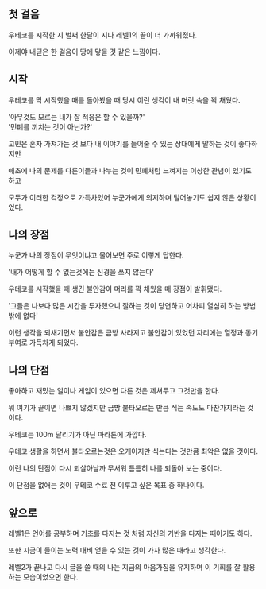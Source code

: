 ## 첫 걸음

우테코를 시작한 지 벌써 한달이 지나 레벨1의 끝이 더 가까워졌다.  

이제야 내딛은 한 걸음이 땅에 닿을 것 같은 느낌이다.

## 시작

우테코를 막 시작했을 때를 돌아봤을 때 당시 이런 생각이 내 머릿 속을 꽉 채웠다.

'아무것도 모르는 내가 잘 적응은 할 수 있을까?'  
'민폐를 끼치는 것이 아닌가?'  

고민은 혼자 가져가는 것 보다 내 이야기를 들어줄 수 있는 상대에게 말하는 것이 좋다하지만  

애초에 나의 문제를 다른이들과 나누는 것이 민폐처럼 느껴지는 이상한 관념이 있기도 하고

모두가 이러한 걱정으로 가득차있어 누군가에게 의지하며 털어놓기도 쉽지 않은 상황이었다.

## 나의 장점

누군가 나의 장점이 무엇이냐고 물어보면 주로 이렇게 답한다.

'내가 어떻게 할 수 없는것에는 신경을 쓰지 않는다'  

우테코를 시작했을 때 생긴 불안감이 머리를 꽉 채웠을 때 장점이 발휘됐다.  

'그들은 나보다 많은 시간을 투자했으니 잘하는 것이 당연하고 어차피 열심히 하는 방법밖에 없다'  

이런 생각을 되새기면서 불안감은 금방 사라지고 불안감이 있었던 자리에는 열정과 동기부여로 가득차게 되었다.

## 나의 단점

좋아하고 재밌는 일이나 게임이 있으면 다른 것은 제쳐두고 그것만을 한다.

뭐 여기가 끝이면 나쁘지 않겠지만 금방 불타오르는 만큼 식는 속도도 마찬가지라는 것이다.

우테코는 100m 달리기가 아닌 마라톤에 가깝다.  

우테코 생활을 하면서 불타오르는것은 오케이지만 식는다는 것만큼 최악은 없을 것이다.  

이런 나의 단점이 다시 되살아날까 무서워 틈틈히 나를 되돌아 보는 중이다.  

이 단점을 없애는 것이 우테코 수료 전 이루고 싶은 목표 중 하나이다.

## 앞으로

레벨1은 언어를 공부하며 기초를 다지는 것 처럼 자신의 기반을 다지는 때이기도 하다.  

또한 지금이 들이는 노력 대비 얻을 수 있는 것이 가자 많은 때라고 생각한다.  

레벨2가 끝나고 다시 글을 쓸 때의 나는 지금의 마음가짐을 유지하며 이 기회를 잘 활용하는 모습이었으면 한다.




